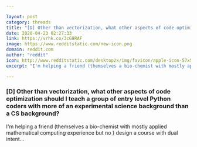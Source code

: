 ```yaml
---

layout: post
category: threads
title: "[D] Other than vectorization, what other aspects of code optimization should I teach a group of entry level Python coders with more of an experimental science background than a CS background?"
date: 2020-04-23 02:27:33
link: https://vrhk.co/3cG8RAF
image: https://www.redditstatic.com/new-icon.png
domain: reddit.com
author: "reddit"
icon: http://www.redditstatic.com/desktop2x/img/favicon/apple-icon-57x57.png
excerpt: "I'm helping a friend (themselves a bio-chemist with mostly applied mathematical computing experience but no ) design a course with dual intent..."

---
```


### [D] Other than vectorization, what other aspects of code optimization should I teach a group of entry level Python coders with more of an experimental science background than a CS background?

I'm helping a friend (themselves a bio-chemist with mostly applied mathematical computing experience but no ) design a course with dual intent...